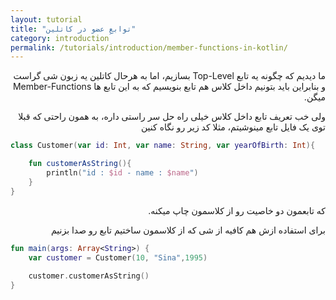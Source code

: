 ```yaml
---
layout: tutorial
title: "توابعِ عضو در کاتلین"
category: introduction
permalink: /tutorials/introduction/member-functions-in-kotlin/
---
```



<div dir="rtl" markdown="1">




ما دیدیم که چگونه یه تابع Top-Level بسازیم، اما به هرحال کاتلین یه زبون شی گراست و بنابراین باید بتونیم داخل کلاس هم تابع بنویسیم که به این تابع ها Member-Functions میگن.

ولی خب تعریف تابع داخل کلاس خیلی راه حل سر راستی داره، به همون راحتی که قبلا توی یک فایل تابع مینوشیتم، مثلا کد زیر رو نگاه کنین

</div>

```kotlin
class Customer(var id: Int, var name: String, var yearOfBirth: Int){

    fun customerAsString(){
        println("id : $id - name : $name")
    }
}
```

<div dir="rtl" markdown="1">

که تابعمون دو خاصیت رو از کلاسمون چاپ میکنه.

برای استفاده ازش هم کافیه از شی که از کلاسمون ساختیم تابع رو صدا بزنیم

</div>

```kotlin
fun main(args: Array<String>) {
    var customer = Customer(10, "Sina",1995)
    
    customer.customerAsString()
}
```

